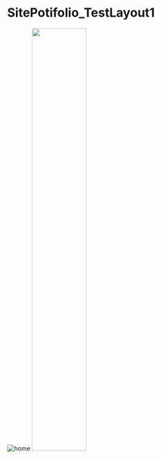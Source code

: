 # SitePotifolio_TestLayout1
![home](/SitePotifolio_TestLayout1/img/layout.png?raw=true "HomeScreem")
<img src="[url](https://github.com/FabioYassu/SitePotifolio_TestLayout1/blob/master/img/layout.png)" width="50%" height="50%">



